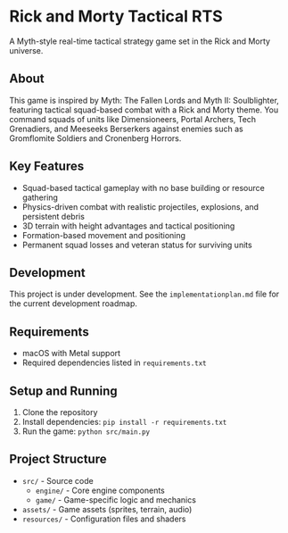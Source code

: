 # Rick and Morty Tactical RTS

A Myth-style real-time tactical strategy game set in the Rick and Morty universe.

## About

This game is inspired by Myth: The Fallen Lords and Myth II: Soulblighter, featuring tactical squad-based combat with a Rick and Morty theme. You command squads of units like Dimensioneers, Portal Archers, Tech Grenadiers, and Meeseeks Berserkers against enemies such as Gromflomite Soldiers and Cronenberg Horrors.

## Key Features

- Squad-based tactical gameplay with no base building or resource gathering
- Physics-driven combat with realistic projectiles, explosions, and persistent debris
- 3D terrain with height advantages and tactical positioning
- Formation-based movement and positioning
- Permanent squad losses and veteran status for surviving units

## Development

This project is under development. See the `implementationplan.md` file for the current development roadmap.

## Requirements

- macOS with Metal support
- Required dependencies listed in `requirements.txt`

## Setup and Running

1. Clone the repository
2. Install dependencies: `pip install -r requirements.txt`
3. Run the game: `python src/main.py`

## Project Structure

- `src/` - Source code
  - `engine/` - Core engine components
  - `game/` - Game-specific logic and mechanics
- `assets/` - Game assets (sprites, terrain, audio)
- `resources/` - Configuration files and shaders
